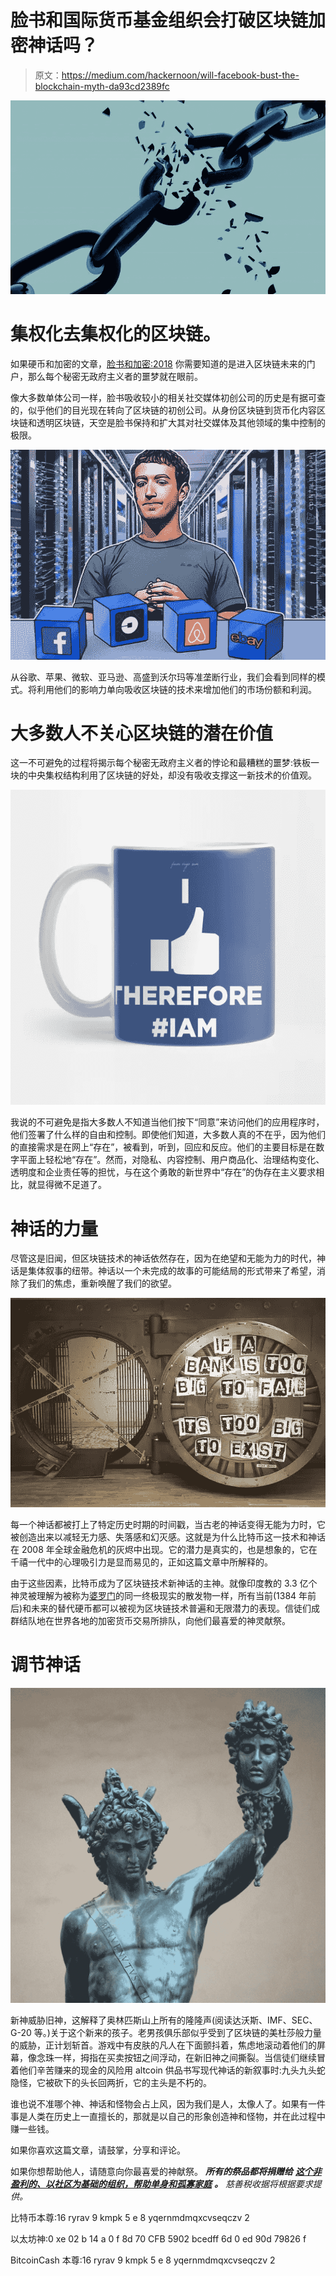# 脸书和国际货币基金组织会打破区块链加密神话吗？

> 原文：<https://medium.com/hackernoon/will-facebook-bust-the-blockchain-myth-da93cd2389fc>

![](img/29954f38a20aaae34544994b96e72e8e.png)

# **集权化去集权化的区块链。**

如果硬币和加密的文章，[脸书和加密:2018](https://hackernoon.com/facebook-and-crypto-what-you-need-to-know-for-2018-6bcd71794853) 你需要知道的是进入区块链未来的门户，那么每个秘密无政府主义者的噩梦就在眼前。

像大多数单体公司一样，脸书吸收较小的相关社交媒体初创公司的历史是有据可查的，似乎他们的目光现在转向了区块链的初创公司。从身份区块链到货币化内容区块链和透明区块链，天空是脸书保持和扩大其对社交媒体及其他领域的集中控制的极限。

![](img/7d1144ed67840fc8c2d2fc6a4ba8dbeb.png)

从谷歌、苹果、微软、亚马逊、高盛到沃尔玛等准垄断行业，我们会看到同样的模式。将利用他们的影响力单向吸收区块链的技术来增加他们的市场份额和利润。

# **大多数人不关心区块链的潜在价值**

这一不可避免的过程将揭示每个秘密无政府主义者的悖论和最糟糕的噩梦:铁板一块的中央集权结构利用了区块链的好处，却没有吸收支撑这一新技术的价值观。

![](img/adb8a8156ca0f86f3a8a7078b9e69afb.png)

我说的不可避免是指大多数人不知道当他们按下“同意”来访问他们的应用程序时，他们签署了什么样的自由和控制。即使他们知道，大多数人真的不在乎，因为他们的直接需求是在网上“存在”，被看到，听到，回应和反应。他们的主要目标是在数字平面上轻松地“存在”。然而，对隐私、内容控制、用户商品化、治理结构变化、透明度和企业责任等的担忧，与在这个勇敢的新世界中“存在”的伪存在主义要求相比，就显得微不足道了。

# **神话的力量**

尽管这是旧闻，但区块链技术的神话依然存在，因为在绝望和无能为力的时代，神话是集体叙事的纽带。神话以一个未完成的故事的可能结局的形式带来了希望，消除了我们的焦虑，重新唤醒了我们的欲望。

![](img/bf11c0840e1a30a08e32be8281139ea7.png)

每一个神话都被打上了特定历史时期的时间戳，当古老的神话变得无能为力时，它被创造出来以减轻无力感、失落感和幻灭感。这就是为什么比特币这一技术和神话在 2008 年全球金融危机的灰烬中出现。它的潜力是真实的，也是想象的，它在千禧一代中的心理吸引力是显而易见的，正如这篇文章中所解释的。

由于这些因素，比特币成为了区块链技术新神话的主神。就像印度教的 3.3 亿个神灵被理解为被称为[婆罗门](https://en.wikipedia.org/wiki/Brahman)的同一终极现实的散发物一样，所有当前(1384 年前后)和未来的替代硬币都可以被视为区块链技术普遍和无限潜力的表现。信徒们成群结队地在世界各地的加密货币交易所排队，向他们最喜爱的神灵献祭。

# **调节神话**

![](img/3d068c4a2f15a90761799cccb1bed46b.png)

新神威胁旧神，这解释了奥林匹斯山上所有的隆隆声(阅读达沃斯、IMF、SEC、G-20 等。)关于这个新来的孩子。老男孩俱乐部似乎受到了区块链的美杜莎般力量的威胁，正计划斩首。游戏中有皮肤的凡人在下面颤抖着，焦虑地滚动着他们的屏幕，像念珠一样，拇指在买卖按钮之间浮动，在新旧神之间撕裂。当信徒们继续冒着他们辛苦赚来的现金的风险用 altcoin 供品书写现代神话的新叙事时:九头九头蛇隐怪，它被砍下的头长回两折，它的主头是不朽的。

谁也说不准哪个神、神话和怪物会占上风，因为我们是人，太像人了。如果有一件事是人类在历史上一直擅长的，那就是以自己的形象创造神和怪物，并在此过程中赚一些钱。

如果你喜欢这篇文章，请鼓掌，分享和评论。

如果你想帮助他人，请随意向你最喜爱的神献祭。 ***所有的祭品都将捐赠给*** [***这个非盈利的、以社区为基础的组织，帮助单身和孤寡家庭***](http://www.afmro.ca/) ***。*** *慈善税收据将根据要求提供。*

比特币本尊:16 ryrav 9 kmpk 5 e 8 yqernmdmqxcvseqczv 2

以太坊神:0 xe 02 b 14 a 0 f 8d 70 CFB 5902 bcedff 6d 0 ed 90d 79826 f

BitcoinCash 本尊:16 ryrav 9 kmpk 5 e 8 yqernmdmqxcvseqczv 2